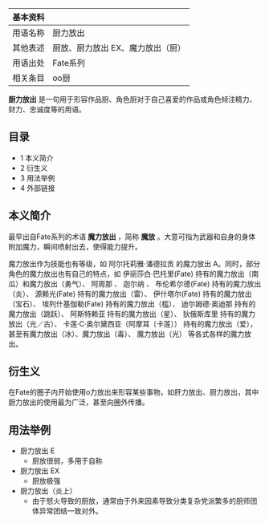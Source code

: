 |  **基本资料**  ||
|---|---|
|用语名称  |  厨力放出   |
|其他表述  |  厨放、厨力放出 EX、魔力放出（厨）   |
|用语出处  |  Fate系列   |
|相关条目  |  oo厨   |
  
**厨力放出** 是一句用于形容作品厨、角色厨对于自己喜爱的作品或角色倾注精力、财力、忠诚度等的用语。

##  目录

  * 1  本义简介 
  * 2  衍生义 
  * 3  用法举例 
  * 4  外部链接 

##  本义简介

最早出自Fate系列的术语 **魔力放出** ，简称 **魔放** 。大意可指为武器和自身的身体附加魔力，瞬间喷射出去，使得能力提升。

魔力放出作为技能也有等级，如  阿尔托莉雅·潘德拉贡  的魔力放出 A。同时，部分角色的魔力放出也有自己的特点，如  伊丽莎白·巴托里(Fate)
持有的魔力放出（南瓜）和魔力放出（勇气）、  阿周那  、  迦尔纳  、  布伦希尔德(Fate)  持有的魔力放出（炎）、  源赖光(Fate)
持有的魔力放出（雷）、  伊什塔尔(Fate)  持有的魔力放出（宝石）、  埃列什基伽勒(Fate)  持有的魔力放出（槛）、  迪尔姆德·奥迪那
持有的魔力放出（跳跃）、  阿斯特赖亚  持有的魔力放出（星）、  狄俄斯库里  持有的魔力放出（光／古）、  卡莲·C·奥尔黛西亚（阿摩耳〔卡莲〕）
持有的魔力放出（爱），甚至有魔力放出（冰）、魔力放出（毒）、  魔力放出（光）  等各式各样的魔力放出。

##  衍生义

在Fate的圈子内开始使用o力放出来形容某些事物，如肝力放出、厨力放出，其中厨力放出的使用最为广泛，甚至向圈外传播。

##  用法举例

  * 厨力放出 E 
    * 厨放很弱，多用于自称 
  * 厨力放出 EX 
    * 厨放极强 
  * 厨力放出（炎上） 
    * 由于怒火导致的厨放，通常由于外来因素导致分类复杂党派繁多的厨师团体异常团结一致对外。 